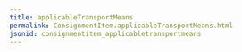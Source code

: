 ```yaml
---
title: applicableTransportMeans
permalink: ConsignmentItem.applicableTransportMeans.html
jsonid: consignmentitem_applicabletransportmeans
---
```

